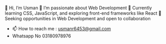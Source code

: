 👋 Hi, I’m Usman
👀 I’m passionate about Web Development
🌱 Currently learning CSS, JavaScript, and exploring front-end frameworks like React
💼 Seeking opportunities in Web Development and open to collaboration
- 📫 How to reach me : usmanr6453@gmail.com
- Whatsapp No 03180978976

<!---●●●●●●●●●●●●●●●●●
Usman6453/Usman6453 is a ✨ special ✨ repository because its `README.md` (this file) appears on your GitHub profile.
You can click the Preview link to take a look at your changes.
--->
